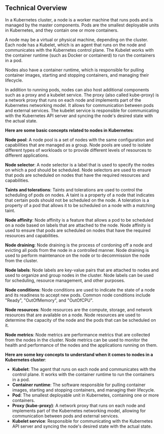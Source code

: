 ## Technical Overview
In a Kubernetes cluster, a node is a worker machine that runs pods and is managed by the master components. Pods are the smallest deployable units in Kubernetes, and they contain one or more containers.

A node may be a virtual or physical machine, depending on the cluster. Each node has a Kubelet, which is an agent that runs on the node and communicates with the Kubernetes control plane. The Kubelet works with the container runtime (such as Docker or containerd) to run the containers in a pod.

Nodes also have a container runtime, which is responsible for pulling container images, starting and stopping containers, and managing their lifecycle.

In addition to running pods, nodes can also host additional components such as a proxy and a kubelet service. The proxy (also called kube-proxy) is a network proxy that runs on each node and implements part of the Kubernetes networking model. It allows for communication between pods and external services. The kubelet service is responsible for communicating with the Kubernetes API server and syncing the node's desired state with the actual state.

**Here are some basic concepts related to nodes in Kubernetes**:

**Node pool**: A node pool is a set of nodes with the same configuration and capabilities that are managed as a group. Node pools are used to isolate different types of workloads or to provide different levels of resources to different applications.

**Node selector**: A node selector is a label that is used to specify the nodes on which a pod should be scheduled. Node selectors are used to ensure that pods are scheduled on nodes that have the required resources and capabilities.

**Taints and tolerations**: Taints and tolerations are used to control the scheduling of pods on nodes. A taint is a property of a node that indicates that certain pods should not be scheduled on the node. A toleration is a property of a pod that allows it to be scheduled on a node with a matching taint.

**Node affinity**: Node affinity is a feature that allows a pod to be scheduled on a node based on labels that are attached to the node. Node affinity is used to ensure that pods are scheduled on nodes that have the required resources and capabilities.

**Node draining**: Node draining is the process of cordoning off a node and evicting all pods from the node in a controlled manner. Node draining is used to perform maintenance on the node or to decommission the node from the cluster.

**Node labels**: Node labels are key-value pairs that are attached to nodes and used to organize and group nodes in the cluster. Node labels can be used for scheduling, resource management, and other purposes.

**Node conditions**: Node conditions are used to indicate the state of a node and its readiness to accept new pods. Common node conditions include "Ready", "OutOfMemory", and "OutOfCPU".

**Node resources**: Node resources are the compute, storage, and network resources that are available on a node. Node resources are used to determine the capacity of the node and the pods that can be scheduled on it.

**Node metrics**: Node metrics are performance metrics that are collected from the nodes in the cluster. Node metrics can be used to monitor the health and performance of the nodes and the applications running on them.


**Here are some key concepts to understand when it comes to nodes in a Kubernetes cluster**:

- **Kubelet**: The agent that runs on each node and communicates with the control plane. It works with the container runtime to run the containers in a pod.
- **Container runtime**: The software responsible for pulling container images, starting and stopping containers, and managing their lifecycle.
- **Pod**: The smallest deployable unit in Kubernetes, containing one or more containers.
- **Proxy (kube-proxy)**: A network proxy that runs on each node and implements part of the Kubernetes networking model, allowing for communication between pods and external services.
- **Kubelet service**: Responsible for communicating with the Kubernetes API server and syncing the node's desired state with the actual state.


